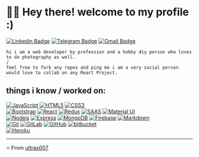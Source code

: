 # :man_technologist: Hey there! welcome to my profile :)

[![Linkedin Badge](https://img.shields.io/badge/-LinkedIn-blue?style=flat-square&logo=Linkedin&logoColor=white&link=https://www.linkedin.com/in/rajat-sawarkar-a477231a1/)](https://www.linkedin.com/in/rajatsawarkar95/)
[![Telegram Badge](https://img.shields.io/badge/-Telegram-1ca0f1?style=flat-square&labelColor=1ca0f1&logo=telegram&logoColor=white&link=https://t.me/rajat_sawarkar)](https://t.me/rajat_sawarkar)
[![Gmail Badge](https://img.shields.io/badge/-Gmail-c14438?style=flat-square&logo=Gmail&logoColor=white&link=mailto:rajat.sawarkar@gmail.com)](mailto:rajat.sawarkar@gmail.com)

    hi i am a web developer by profession and a hobby diy person who loves to do photography as well.
    /
    feel free to fork any repos and ping me i am a very social person would love to collab on any React Project.

## things i know / worked on:

[![JavaScript](https://img.shields.io/badge/-JavaScript-black?style=flat-square&logo=javascript&link=https://github.com/ultrax007/)](https://github.com/ultrax007/)
[![HTML5](https://img.shields.io/badge/-HTML5-E34F26?style=flat-square&logo=html5&logoColor=white&link=https://github.com/ultrax007/)](https://github.com/ultrax007/)
[![CSS3](https://img.shields.io/badge/-CSS3-1572B6?style=flat-square&logo=css3&link=https://github.com/ultrax007/)](https://github.com/ultrax007/)
<br>
[![Bootstrap](https://img.shields.io/badge/-Bootstrap-563D7C?style=flat-square&logo=bootstrap&link=https://github.com/ultrax007/)](https://github.com/ultrax007/)
[![React](https://img.shields.io/badge/-React-black?style=flat-square&logo=react&link=https://github.com/ultrax007/)](https://github.com/ultrax007/)
[![Redux](https://img.shields.io/badge/redux%20-%23593d88.svg?&style=for-the-badge&logo=redux&logoColor=white&link=https://github.com/ultrax007/)](https://github.com/ultrax007/)
[![SAAS](https://img.shields.io/badge/SASS%20-hotpink.svg?&style=for-the-badge&logo=SASS&logoColor=whitel&link=https://github.com/ultrax007/)](https://github.com/ultrax007/)
[![Material UI](https://img.shields.io/badge/material%20ui%20-%230081CB.svg?&style=for-the-badge&logo=material-ui&logoColor=white&link=https://github.com/ultrax007/)](https://github.com/ultrax007/)
<br>
[![Nodejs](https://img.shields.io/badge/-Nodejs-black?style=flat-square&logo=Node.js&link=https://github.com/ultrax007/)](https://github.com/ultrax007/)
[![Express](https://img.shields.io/badge/express.js%20-%23404d59.svg?&style=for-the-badge&link=https://github.com/ultrax007/)](https://github.com/ultrax007/)
[![MongoDB](https://img.shields.io/badge/-MongoDB-black?style=flat-square&logo=mongodb&link=https://github.com/ultrax007/)](https://github.com/ultrax007/)
[![Firebase](https://img.shields.io/badge/firebase%20-%23039BE5.svg?&style=for-the-badge&logo=firebase&link=https://github.com/ultrax007/)](https://github.com/ultrax007/)
[![Markdown](https://img.shields.io/badge/markdown-%23000000.svg?&style=for-the-badge&logo=markdown&logoColor=white&link=https://github.com/ultrax007/)](https://github.com/ultrax007/)
<br>
[![Git](https://img.shields.io/badge/-Git-black?style=flat-square&logo=git&link=https://github.com/ultrax007/)](https://github.com/ultrax007/)
[![GitLab](https://img.shields.io/badge/-GitLab-FCA121?style=flat-square&logo=gitlab&link=https://github.com/ultrax007/)](https://github.com/ultrax007/)
[![GitHub](https://img.shields.io/badge/-GitHub-181717?style=flat-square&logo=github&link=https://github.com/ultrax007/)](https://github.com/ultrax007/)
[![bitbucket](https://img.shields.io/badge/bitbucket%20-%230047B3.svg?&style=for-the-badge&logo=bitbucket&logoColor=white&link=https://github.com/ultrax007/)](https://github.com/ultrax007/)
<br>
[![Heroku](https://img.shields.io/badge/-Heroku-430098?style=flat-square&logo=heroku&link=https://github.com/ultrax007/)](https://github.com/ultrax007/)

---

⭐️ From [ultrax007](https://github.com/ultrax007)
